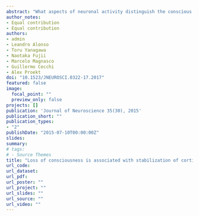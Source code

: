 ```yaml
---
abstract: "What aspects of neuronal activity distinguish the conscious from the unconscious brain? This has been a subject of intense interest and debate since the early days of neurophysiology. However, as any practicing anesthesiologist can attest, it is currently not possible to reliably distinguish a conscious state from an unconscious one on the basis of brain activity. Here we approach this problem from the perspective of dynamical systems theory. We argue that the brain, as a dynamical system, is self-regulated at the boundary between stable and unstable regimes, allowing it in particular to maintain high susceptibility to stimuli. To test this hypothesis, we performed stability analysis of high-density electrocorticography recordings covering an entire cerebral hemisphere in monkeys during reversible loss of consciousness. We show that, during loss of consciousness, the number of eigenmodes at the edge of instability decreases smoothly, independently of the type of anesthetic and specific features of brain activity. The eigenmodes drift back toward the unstable line during recovery of consciousness. Furthermore, we show that stability is an emergent phenomenon dependent on the correlations among activity in different cortical regions rather than signals taken in isolation. These findings support the conclusion that dynamics at the edge of instability are essential for maintaining consciousness and provide a novel and principled measure that distinguishes between the conscious and the unconscious brain."
author_notes:
- Equal contribution
- Equal contribution
authors:
- admin
- Leandro Alonso
- Toru Yanagawa
- Naotaka Fujii
- Marcelo Magnasco
- Guillermo Cecchi
- Alex Proekt
doi: "10.1523/JNEUROSCI.0322-17.2017"
featured: false
image:
  focal_point: ""
  preview_only: false
projects: []
publication: 'Journal of Neuroscience 35(30), 2015'
publication_short: ""
publication_types:
- "2"
publishDate: "2015-07-10T00:00:00Z"
slides: 
summary: 
# tags:
# - Source Themes
title: "Loss of consciousness is associated with stabilization of cortical activity"
url_code: 
url_dataset: 
url_pdf: 
url_poster: ""
url_project: ""
url_slides: ""
url_source: ""
url_video: ""
---
```

